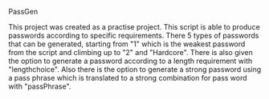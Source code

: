 PassGen

This project was created as a practise project. This script is able to produce passwords according to specific requirements. 
There 5 types of passwords that can be generated, starting from "1" which is the weakest password from the script and climbing up to "2" and "Hardcore".
There is also given the option to generate a password according to a length requirement with "lengthchoice".
Also there is the option to generate a strong password using a pass phrase which is translated to a strong combination for pass word with "passPhrase".

